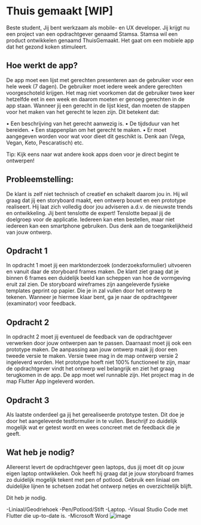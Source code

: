 # Thuis gemaakt [WIP]

Beste student,
 Jij bent werkzaam als mobile- en UX developer. Jij krijgt nu een project van een opdrachtgever genaamd Stamsa. Stamsa wil een product ontwikkelen genaamd ThuisGemaakt. Het gaat om een mobiele app dat het gezond koken stimuleert.
 
## Hoe werkt de app?
De app moet een lijst met gerechten presenteren aan de gebruiker voor een hele week (7 dagen). De gebruiker moet iedere week andere gerechten voorgeschoteld krijgen. Het mag niet voorkomen dat de gebruiker twee keer hetzelfde eet in een week en daarom moeten er genoeg gerechten in de app staan. Wanneer jij een gerecht in de lijst kiest, dan moeten de stappen voor het maken van het gerecht te lezen zijn. Dit betekent dat:
 
•	Een beschrijving van het gerecht aanwezig is.
•	De tijdsduur van het bereiden.
•	Een stappenplan om het gerecht te maken.
•	Er moet aangegeven worden voor wat voor dieet dit geschikt is. Denk aan (Vega, Vegan, Keto, Pescaratisch) etc.
 
Tip: Kijk eens naar wat andere kook apps doen voor je direct begint te ontwerpen!
 
## Probleemstelling:
De klant is zelf niet technisch of creatief en schakelt daarom jou in. Hij wil graag dat jij een storyboard maakt, een ontwerp bouwt en een prototype realiseert.  Hij laat zich volledig door jou adviseren a.d.v. de nieuwste trends en ontwikkeling. Jij bent tenslotte de expert!
Tenslotte bepaal jij de doelgroep voor de applicatie. Iedereen kan eten bestellen, maar niet iedereen kan een smartphone gebruiken. Dus denk aan de toegankelijkheid van jouw ontwerp.

## Opdracht 1
 In opdracht 1 moet jij een marktonderzoek (onderzoeksformulier) uitvoeren en vanuit daar de storyboard frames maken. De klant ziet graag dat je binnen 6 frames een duidelijk beeld kan scheppen van hoe de vormgeving eruit zal zien.
De storyboard wireframes zijn aangeleverde fysieke templates geprint op papier. Die je in zal vullen door het ontwerp te tekenen. Wanneer je hiermee klaar bent, ga je naar de opdrachtgever (examinator) voor feedback. 

## Opdracht 2
In opdracht 2 moet jij eventueel de feedback van de opdrachtgever verwerken door jouw ontwerpen aan te passen. Daarnaast moet jij ook een prototype maken. De aanpassing aan jouw ontwerp maak jij door een tweede versie te maken. Versie twee mag in de map ontwerp versie 2 ingeleverd worden. Het prototype hoeft niet 100% functioneel te zijn, maar de opdrachtgever vindt het ontwerp wel belangrijk en ziet het graag terugkomen in de app. De app moet wel runnable zijn. Het project mag in de map Flutter App ingeleverd worden.

## Opdracht 3
Als laatste onderdeel ga jij het gerealiseerde prototype testen. Dit doe je door het aangeleverde testformulier in te vullen. Beschrijf zo duidelijk mogelijk wat er getest wordt en wees concreet met de feedback die je geeft.
 
## Wat heb je nodig?
Allereerst levert de opdrachtgever geen laptops, dus jij moet dit op jouw eigen laptop ontwikkelen. 
Ook heeft hij graag dat je jouw storyboard frames zo duidelijk mogelijk tekent met pen of potlood. Gebruik een liniaal om duidelijke lijnen te schetsen zodat het ontwerp netjes en overzichtelijk blijft.

Dit heb je nodig.

-Liniaal/Geodriehoek
-Pen/Potlood/Stift
-Laptop.
-Visual Studio Code met Flutter die up-to-date is.
-Microsoft Word
![image](https://user-images.githubusercontent.com/77005246/216001738-3fa4384c-5392-4c64-81b0-2a155ed88c22.png)
